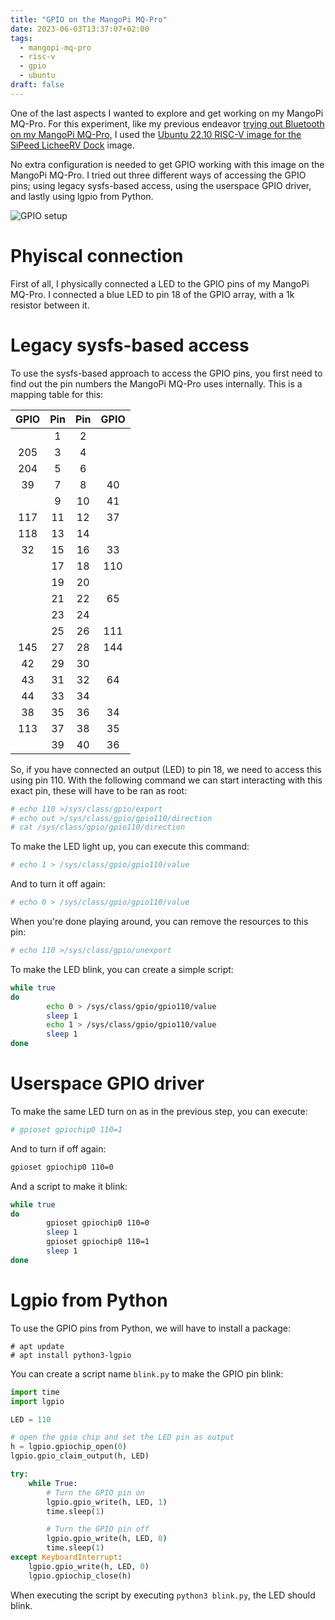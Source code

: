 ```yaml
---
title: "GPIO on the MangoPi MQ-Pro"
date: 2023-06-03T13:37:07+02:00
tags:
  - mangopi-mq-pro
  - risc-v
  - gpio
  - ubuntu
draft: false
---
```

One of the last aspects I wanted to explore and get working on my MangoPi
MQ-Pro. For this experiment, like my previous endeavor
[trying out Bluetooth on my MangoPi MQ-Pro](https://worldbeyondlinux.be/posts/bluetooth-on-the-mango-pi/),
I used the [Ubuntu 22.10 RISC-V image for the SiPeed LicheeRV Dock](https://ubuntu.com/download/risc-v)
image.

No extra configuration is needed to get GPIO working with this image on the
MangoPi MQ-Pro. I tried out three different ways of accessing the GPIO pins;
using legacy sysfs-based access, using the userspace GPIO driver, and lastly
using lgpio from Python.

![GPIO setup](/posts/gpio-on-the-mango-pi/images/gpio.gif)

# Phyiscal connection

First of all, I physically connected a LED to the GPIO pins of my MangoPi MQ-Pro.
I connected a blue LED to pin 18 of the GPIO array, with a 1k resistor between
it.

# Legacy sysfs-based access

To use the sysfs-based approach to access the GPIO pins, you first need to find
out the pin numbers the MangoPi MQ-Pro uses internally. This is a mapping table
for this:

| GPIO | Pin | Pin | GPIO |
| :--: | :-: | :-: | :--: |
|      | 1   | 2   |      |
| 205  | 3   | 4   |      |
| 204  | 5   | 6   |      |
| 39   | 7   | 8   | 40   |
|      | 9   | 10  | 41   |
| 117  | 11  | 12  | 37   |
| 118  | 13  | 14  |      |
| 32   | 15  | 16  | 33   |
|      | 17  | 18  | 110  |
|      | 19  | 20  |      |
|      | 21  | 22  | 65   |
|      | 23  | 24  |      |
|      | 25  | 26  | 111  |
| 145  | 27  | 28  | 144  |
| 42   | 29  | 30  |      |
| 43   | 31  | 32  | 64   |
| 44   | 33  | 34  |      |
| 38   | 35  | 36  | 34   |
| 113  | 37  | 38  | 35   |
|      | 39  | 40  | 36   |

So, if you have connected an output (LED) to pin 18, we need to access this
using pin 110. With the following command we can start interacting with this
exact pin, these will have to be ran as root:
```bash
# echo 110 >/sys/class/gpio/export
# echo out >/sys/class/gpio/gpio110/direction
# cat /sys/class/gpio/gpio110/direction
```

To make the LED light up, you can execute this command:
```bash
# echo 1 > /sys/class/gpio/gpio110/value
```

And to turn it off again:
```bash
# echo 0 > /sys/class/gpio/gpio110/value
```

When you're done playing around, you can remove the resources to this pin:
```bash
# echo 110 >/sys/class/gpio/unexport
```

To make the LED blink, you can create a simple script:
```bash
while true
do
        echo 0 > /sys/class/gpio/gpio110/value
        sleep 1
        echo 1 > /sys/class/gpio/gpio110/value
        sleep 1
done
```

# Userspace GPIO driver

To make the same LED turn on as in the previous step, you can execute:
```bash
# gpioset gpiochip0 110=1
```

And to turn if off again:
```bash
gpioset gpiochip0 110=0
```

And a script to make it blink:
```bash
while true
do
        gpioset gpiochip0 110=0
        sleep 1
        gpioset gpiochip0 110=1
        sleep 1
done
```

# Lgpio from Python

To use the GPIO pins from Python, we will have to install a package:
```
# apt update
# apt install python3-lgpio
```

You can create a script name `blink.py` to make the GPIO pin blink:
```python
import time
import lgpio

LED = 110

# open the gpio chip and set the LED pin as output
h = lgpio.gpiochip_open(0)
lgpio.gpio_claim_output(h, LED)

try:
    while True:
        # Turn the GPIO pin on
        lgpio.gpio_write(h, LED, 1)
        time.sleep(1)

        # Turn the GPIO pin off
        lgpio.gpio_write(h, LED, 0)
        time.sleep(1)
except KeyboardInterrupt:
    lgpio.gpio_write(h, LED, 0)
    lgpio.gpiochip_close(h)
```

When executing the script by executing `python3 blink.py`, the LED should blink.
